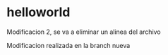 # helloworld


Modificacion 2, se va a eliminar un alinea del archivo

Modificacion realizada en la branch nueva
